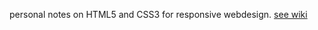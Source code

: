personal notes on HTML5 and CSS3 for responsive webdesign.
[see wiki](https://github.com/shinokada/html5-css3-notes/wiki)
